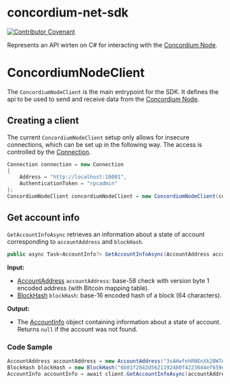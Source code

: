 # concordium-net-sdk

[![Contributor Covenant](https://img.shields.io/badge/Contributor%20Covenant-2.0-4baaaa.svg)](https://github.com/Concordium/.github/blob/main/.github/CODE_OF_CONDUCT.md)

Represents an API wirten on C# for interacting with the [Concordium Node](https://github.com/Concordium/concordium-node).

# ConcordiumNodeClient

The `ConcordiumNodeClient` is the main entrypoint for the SDK. It defines the api to be used to send and receive data from
the [Concordium Node](https://github.com/Concordium/concordium-node).

## Creating a client
The current `ConcordiumNodeClient` setup only allows for insecure connections, which can be set up in the following way.
The access is controlled by the [Connection](https://github.com/Concordium/concordium-node).
```csharp
Connection connection = new Connection
{
    Address = "http://localhost:10001",
    AuthenticationToken = "rpcadmin"
};
ConcordiumNodeClient concordiumNodeClient = new ConcordiumNodeClient(connection);
```

## Get account info
`GetAccountInfoAsync` retrieves an information about a state of account corresponding to `accountAddress` and `blockHash`. 

```csharp
public async Task<AccountInfo?> GetAccountInfoAsync(AccountAddress accountAddress, BlockHash blockHash);
```

**Input:**

- [AccountAddress]() `accountAddress`: base-58 check with version byte 1 encoded address (with Bitcoin mapping table).
- [BlockHash]() `blockHash`: base-16 encoded hash of a block (64 characters).


**Output:**

- The [AccountInfo](https://www.nuget.org/packages/StyleCop.Analyzers/) object containing information about a state of account. Returns `null` if the account was not found.

### Code Sample
```csharp
AccountAddress accountAddress = new AccountAddress("3sAHwfehRNEnXk28W7A3XB3GzyBiuQkXLNRmDwDGPUe8JsoAcU");
BlockHash blockHash = new BlockHash("6b01f2043d5621192480f4223644ef659dd5cda1e54a78fc64ad642587c73def");
AccountInfo accountInfo = await client.GetAccountInfoAsync(accountAddress, blockHash);
```
